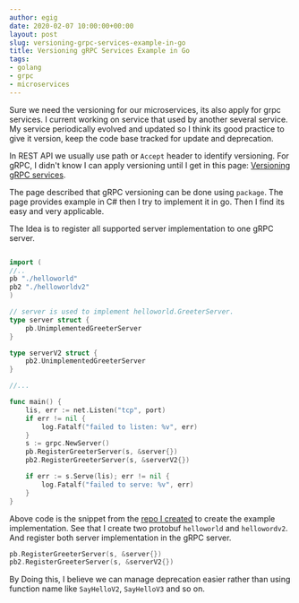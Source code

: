 ```yaml
---
author: egig
date: 2020-02-07 10:00:00+00:00
layout: post
slug: versioning-grpc-services-example-in-go
title: Versioning gRPC Services Example in Go
tags:
- golang
- grpc
- microservices
---
```


Sure we need the versioning for our microservices, its also apply for grpc services.
I current working on service that used by another several service.
My service periodically evolved and updated so I think its good practice to give it
version, keep the code base tracked for update and deprecation.

In REST API we usually use path or `Accept` header to identify versioning.
For gRPC, I didn't know I can apply versioning until I get in this page:
[Versioning gRPC services](https://docs.microsoft.com/en-us/aspnet/core/grpc/versioning?view=aspnetcore-3.1]).

The page described that gRPC versioning can be done using `package`.
The page provides example in C# then I try to implement it in go.
Then I find its easy and very applicable.

The Idea is to register all supported server implementation to one gRPC server.

```go

import (
//..
pb "./helloworld"
pb2 "./helloworldv2"
)

// server is used to implement helloworld.GreeterServer.
type server struct {
	pb.UnimplementedGreeterServer
}

type serverV2 struct {
	pb2.UnimplementedGreeterServer
}

//...

func main() {
	lis, err := net.Listen("tcp", port)
	if err != nil {
		log.Fatalf("failed to listen: %v", err)
	}
	s := grpc.NewServer()
	pb.RegisterGreeterServer(s, &server{})
	pb2.RegisterGreeterServer(s, &serverV2{})

	if err := s.Serve(lis); err != nil {
		log.Fatalf("failed to serve: %v", err)
	}
}

```

Above code is the snippet from the [repo I created](https://github.com/egig/grpc_versioning_example)
to create the example implementation.
See that I create two protobuf `helloworld` and `hellowordv2`.
And register both server implementation in the gRPC server.

```go
pb.RegisterGreeterServer(s, &server{})
pb2.RegisterGreeterServer(s, &serverV2{})
```

By Doing this, I believe we can manage deprecation easier rather than using
function name like `SayHelloV2`, `SayHelloV3` and so on.